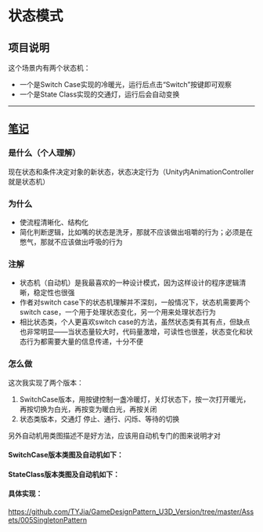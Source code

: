 # 状态模式

## 项目说明

这个场景内有两个状态机：

- 一个是Switch Case实现的冷暖光，运行后点击“Switch”按键即可观察
- 一个是State Class实现的交通灯，运行后会自动变换

---

## [笔记](https://gpp.tkchu.me/state.html)

### 是什么（个人理解）

现在状态和条件决定对象的新状态，状态决定行为（Unity内AnimationController就是状态机）

### 为什么

- 使流程清晰化、结构化
- 简化判断逻辑，比如嘴的状态是洗牙，那就不应该做出咀嚼的行为；必须是在憋气，那就不应该做出呼吸的行为

### 注解

- 状态机（自动机）是我最喜欢的一种设计模式，因为这样设计的程序逻辑清晰，稳定性也很强
- 作者对switch case下的状态机理解并不深刻，一般情况下，状态机需要两个switch case，一个用于处理状态变化，另一个用来处理状态行为
- 相比状态类，个人更喜欢switch case的方法，虽然状态类有其有点，但缺点也非常明显——当状态量较大时，代码量激增，可读性也很差，状态变化和状态行为都需要大量的信息传递，十分不便

### 怎么做

这次我实现了两个版本：

1. SwitchCase版本，用按键控制一盏冷暖灯，关灯状态下，按一次打开暖光，再按切换为白光，再按变为暖白光，再按关闭
2. 状态类版本，交通灯 停止、通行、闪烁、等待的切换

另外自动机用类图描述不是好方法，应该用自动机专门的图来说明才对

#### SwitchCase版本类图及自动机如下：

#### StateClass版本类图及自动机如下：

#### 具体实现：

https://github.com/TYJia/GameDesignPattern_U3D_Version/tree/master/Assets/005SingletonPattern